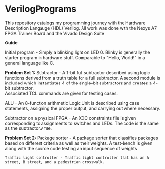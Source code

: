 # VerilogPrograms
This repository catalogs my programming journey with the Hardware Description Langauge (HDL) Verilog. All work was done with the Nexys A7 FPGA Trainer Board and the Vivado Design Suite

**Guide**

Initial program - Simply a blinking light on LED 0. Blinky is generally the starter program in hardware stuff. Comparable to "Hello, World!" in a general language like C.

**Problem Set 1:** 
  Subtractor - A 1-bit full subtractor described using logic functions derived from a truth table for a full subtractor. A second module is included which instantiates 4 of the single-bit subtractors and creates a 4-bit subtractor.   
  Associated TCL commands are given for testing cases.

  ALU - An 8-function arithmetic Logic Unit is described using case statements, assigning the proper output, and carrying out where necessary.

  Subtractor on a physical FPGA - An XDC constraints file is given corresponding to assignments to switches and LEDs. The code is the same as the subtractor.v file.

  **Problem Set 2:** 
    Package sorter - A package sorter that classifies packages based on different criteria as well as their weights. A test-bench is given along with the source code testing an input sequence of weights 
    
    Traffic light controller - Traffic light controller that has an A street, B street, and a pedestrian crosswalk.
    

